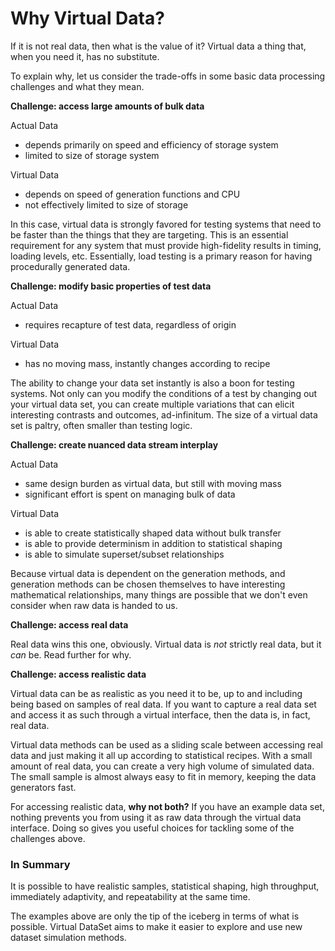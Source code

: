 # Why Virtual Data?

If it is not real data, then what is the value of it? Virtual 
data a thing that, when you need it, has no substitute. 

To explain why, let us consider the trade-offs in some basic
data processing challenges and what they mean.

**Challenge: access large amounts of bulk data**

Actual Data
- depends primarily on speed and efficiency of storage system
- limited to size of storage system

Virtual Data
- depends on speed of generation functions and CPU
- not effectively limited to size of storage

In this case, virtual data is strongly favored for testing
 systems that need to be faster than the things that they 
 are targeting. This is an essential requirement for any 
 system that must provide high-fidelity results in timing,
 loading levels, etc. Essentially, load testing is a primary 
 reason for having procedurally generated data.

**Challenge: modify basic properties of test data**

Actual Data
- requires recapture of test data, regardless of origin

Virtual Data
- has no moving mass, instantly changes according to recipe

The ability to change your data set instantly is also a boon for testing 
systems. Not only can you modify the conditions of a test by changing out 
your virtual data set, you can create multiple variations that can elicit 
interesting contrasts and outcomes, ad-infinitum. The size of a virtual 
data set is paltry, often smaller than testing logic.

**Challenge: create nuanced data stream interplay**

Actual Data
- same design burden as virtual data, but still with moving mass
- significant effort is spent on managing bulk of data

Virtual Data
- is able to create statistically shaped data without bulk transfer
- is able to provide determinism in addition to statistical shaping
- is able to simulate superset/subset relationships

Because virtual data is dependent on the generation methods, and
generation methods can be chosen themselves to have interesting
mathematical relationships, many things are possible that we don't
even consider when raw data is handed to us.

**Challenge: access real data**

Real data wins this one, obviously. Virtual data is *not* strictly real
 data, but it *can* be. Read further for why. 

**Challenge: access realistic data**

Virtual data can be as realistic as you need it to be, up to and including
 being based on samples of real data. If you want to capture a real data set 
 and access it as such through a virtual interface, then the data is, in fact, 
 real data. 

Virtual data methods can be used as a sliding scale between accessing real data
 and just making it all up according to statistical recipes. With a small 
 amount of real data, you can create a very high volume of simulated data. The small 
 sample is almost always easy to fit in memory, keeping the data generators fast.

For accessing realistic data, **why not both?** If you have an example data 
set, nothing prevents you from using it as raw data through the virtual data interface.
Doing so gives you useful choices for tackling some of the challenges above.

### In Summary

It is possible to have realistic samples, statistical shaping, high throughput, 
immediately adaptivity, and repeatability at the same time.

The examples above are only the tip of the iceberg in terms of what is possible.
Virtual DataSet aims to make it easier to explore and use new dataset simulation
methods.


